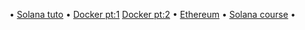 • [Solana tuto]( https://youtube.com/playlist?list=PLVKLWop9wWA82pZoyylZD2VF2c7MR8_5I&si=mwld3peAIffTHPb7 )
• [Docker pt:1](https://youtu.be/fSmLiOMp2qI?si=3rOFazcTOdcC-NIg) [Docker pt:2](https://youtu.be/KuCwrySinqI?si=wik34HgKE5ITszhY)
• [Ethereum](https://youtu.be/Tvf7CXEjFNU?si=MrBFw8scF1gSHAyw)
• [Solana course]( https://youtube.com/playlist?list=PLmAMfj0qP2wwfnuRJQge2ss4sJxnhIqyt&si=5_HvqsojdJ43tpii )
• 